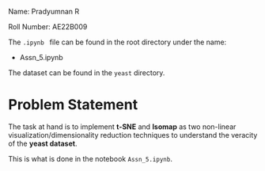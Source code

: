 Name: Pradyumnan R 
 
Roll Number: AE22B009

The `.ipynb ` file can be found in the root directory under the name:
- Assn_5.ipynb


The dataset can be found in the `yeast` directory.

# Problem Statement

The task at hand is to implement **t-SNE** and **Isomap** as two non-linear visualization/dimensionality reduction techniques to understand the veracity of the **yeast dataset**.

This is what is done in the notebook `Assn_5.ipynb`.